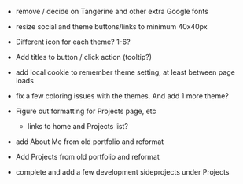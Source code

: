 - remove / decide on Tangerine and other extra Google fonts
- resize social and theme buttons/links to minimum 40x40px
- Different icon for each theme? 1-6?
- Add titles to button / click action (tooltip?)
- add local cookie to remember theme setting, at least between page loads
- fix a few coloring issues with the themes. And add 1 more theme?

- Figure out formatting for Projects page, etc
    - links to home and Projects list?

- add About Me from old portfolio and reformat
- Add Projects from old portfolio and reformat

- complete and add a few development sideprojects under Projects

